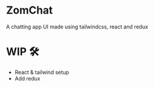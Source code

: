 # ZomChat
A chatting app UI made using tailwindcss, react and redux


# WIP 🛠️

- React & tailwind setup
- Add redux
